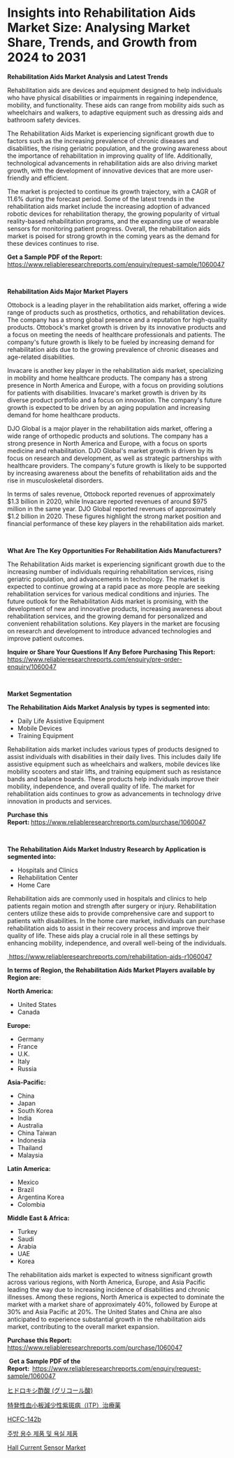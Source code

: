 <p><h1>Insights into Rehabilitation Aids Market Size: Analysing Market Share, Trends, and Growth from 2024 to 2031</h1></p><p><strong>Rehabilitation Aids Market Analysis and Latest Trends</strong></p>
<p><p>Rehabilitation aids are devices and equipment designed to help individuals who have physical disabilities or impairments in regaining independence, mobility, and functionality. These aids can range from mobility aids such as wheelchairs and walkers, to adaptive equipment such as dressing aids and bathroom safety devices.</p><p>The Rehabilitation Aids Market is experiencing significant growth due to factors such as the increasing prevalence of chronic diseases and disabilities, the rising geriatric population, and the growing awareness about the importance of rehabilitation in improving quality of life. Additionally, technological advancements in rehabilitation aids are also driving market growth, with the development of innovative devices that are more user-friendly and efficient.</p><p>The market is projected to continue its growth trajectory, with a CAGR of 11.6% during the forecast period. Some of the latest trends in the rehabilitation aids market include the increasing adoption of advanced robotic devices for rehabilitation therapy, the growing popularity of virtual reality-based rehabilitation programs, and the expanding use of wearable sensors for monitoring patient progress. Overall, the rehabilitation aids market is poised for strong growth in the coming years as the demand for these devices continues to rise.</p></p>
<p><strong>Get a Sample PDF of the Report:&nbsp;</strong> <a href="https://www.reliableresearchreports.com/enquiry/request-sample/1060047">https://www.reliableresearchreports.com/enquiry/request-sample/1060047</a></p>
<p>&nbsp;</p>
<p><strong>Rehabilitation Aids Major Market Players</strong></p>
<p><p>Ottobock is a leading player in the rehabilitation aids market, offering a wide range of products such as prosthetics, orthotics, and rehabilitation devices. The company has a strong global presence and a reputation for high-quality products. Ottobock's market growth is driven by its innovative products and a focus on meeting the needs of healthcare professionals and patients. The company's future growth is likely to be fueled by increasing demand for rehabilitation aids due to the growing prevalence of chronic diseases and age-related disabilities.</p><p>Invacare is another key player in the rehabilitation aids market, specializing in mobility and home healthcare products. The company has a strong presence in North America and Europe, with a focus on providing solutions for patients with disabilities. Invacare's market growth is driven by its diverse product portfolio and a focus on innovation. The company's future growth is expected to be driven by an aging population and increasing demand for home healthcare products.</p><p>DJO Global is a major player in the rehabilitation aids market, offering a wide range of orthopedic products and solutions. The company has a strong presence in North America and Europe, with a focus on sports medicine and rehabilitation. DJO Global's market growth is driven by its focus on research and development, as well as strategic partnerships with healthcare providers. The company's future growth is likely to be supported by increasing awareness about the benefits of rehabilitation aids and the rise in musculoskeletal disorders.</p><p>In terms of sales revenue, Ottobock reported revenues of approximately $1.3 billion in 2020, while Invacare reported revenues of around $975 million in the same year. DJO Global reported revenues of approximately $1.2 billion in 2020. These figures highlight the strong market position and financial performance of these key players in the rehabilitation aids market.</p></p>
<p>&nbsp;</p>
<p><strong>What Are The Key Opportunities For Rehabilitation Aids Manufacturers?</strong></p>
<p><p>The Rehabilitation Aids market is experiencing significant growth due to the increasing number of individuals requiring rehabilitation services, rising geriatric population, and advancements in technology. The market is expected to continue growing at a rapid pace as more people are seeking rehabilitation services for various medical conditions and injuries. The future outlook for the Rehabilitation Aids market is promising, with the development of new and innovative products, increasing awareness about rehabilitation services, and the growing demand for personalized and convenient rehabilitation solutions. Key players in the market are focusing on research and development to introduce advanced technologies and improve patient outcomes.</p></p>
<p><strong>Inquire or Share Your Questions If Any Before Purchasing This Report:</strong> <a href="https://www.reliableresearchreports.com/enquiry/pre-order-enquiry/1060047">https://www.reliableresearchreports.com/enquiry/pre-order-enquiry/1060047</a></p>
<p>&nbsp;</p>
<p><strong>Market Segmentation</strong></p>
<p><strong>The Rehabilitation Aids Market Analysis by types is segmented into:</strong></p>
<p><ul><li>Daily Life Assistive Equipment</li><li>Mobile Devices</li><li>Training Equipment</li></ul></p>
<p><p>Rehabilitation aids market includes various types of products designed to assist individuals with disabilities in their daily lives. This includes daily life assistive equipment such as wheelchairs and walkers, mobile devices like mobility scooters and stair lifts, and training equipment such as resistance bands and balance boards. These products help individuals improve their mobility, independence, and overall quality of life. The market for rehabilitation aids continues to grow as advancements in technology drive innovation in products and services.</p></p>
<p><strong>Purchase this Report:&nbsp;</strong><a href="https://www.reliableresearchreports.com/purchase/1060047">https://www.reliableresearchreports.com/purchase/1060047</a></p>
<p>&nbsp;</p>
<p><strong>The Rehabilitation Aids Market Industry Research by Application is segmented into:</strong></p>
<p><ul><li>Hospitals and Clinics</li><li>Rehabilitation Center</li><li>Home Care</li></ul></p>
<p><p>Rehabilitation aids are commonly used in hospitals and clinics to help patients regain motion and strength after surgery or injury. Rehabilitation centers utilize these aids to provide comprehensive care and support to patients with disabilities. In the home care market, individuals can purchase rehabilitation aids to assist in their recovery process and improve their quality of life. These aids play a crucial role in all these settings by enhancing mobility, independence, and overall well-being of the individuals.</p></p>
<p><a href="https://www.reliableresearchreports.com/rehabilitation-aids-r1060047">&nbsp;https://www.reliableresearchreports.com/rehabilitation-aids-r1060047</a></p>
<p><strong>In terms of Region, the Rehabilitation Aids Market Players available by Region are:</strong></p>
<p>
    <p> <strong> North America: </strong>
        <ul>
            <li>United States</li>
            <li>Canada</li>
        </ul>
        </p> 
    <p> <strong> Europe: </strong>
        <ul>
            <li>Germany</li>
            <li>France</li>
            <li>U.K.</li>
            <li>Italy</li>
            <li>Russia</li>
        </ul>
        </p> 
    <p> <strong> Asia-Pacific: </strong>
        <ul>
            <li>China</li>
            <li>Japan</li>
            <li>South Korea</li>
            <li>India</li>
            <li>Australia</li>
            <li>China Taiwan</li>
            <li>Indonesia</li>
            <li>Thailand</li>
            <li>Malaysia</li>
        </ul>
        </p> 
    <p> <strong> Latin America: </strong>
        <ul>
            <li>Mexico</li>
            <li>Brazil</li>
            <li>Argentina Korea</li>
            <li>Colombia</li>
        </ul>
        </p> 
    <p> <strong> Middle East & Africa: </strong>
        <ul>
            <li>Turkey</li>
            <li>Saudi</li>
            <li>Arabia</li>
            <li>UAE</li>
            <li>Korea</li>
        </ul>
    </p>
    </p>
<p><p>The rehabilitation aids market is expected to witness significant growth across various regions, with North America, Europe, and Asia Pacific leading the way due to increasing incidence of disabilities and chronic illnesses. Among these regions, North America is expected to dominate the market with a market share of approximately 40%, followed by Europe at 30% and Asia Pacific at 20%. The United States and China are also anticipated to experience substantial growth in the rehabilitation aids market, contributing to the overall market expansion.</p></p>
<p><strong>Purchase this Report: </strong><a href="https://www.reliableresearchreports.com/purchase/1060047">https://www.reliableresearchreports.com/purchase/1060047</a></p>
<p>&nbsp;<strong>Get a Sample PDF of the Report:&nbsp;&nbsp;</strong><a href="https://www.reliableresearchreports.com/enquiry/request-sample/1060047">https://www.reliableresearchreports.com/enquiry/request-sample/1060047</a></p>
<p><strong></strong></p>
<p><p><a href="https://medium.com/@abdielkilback/%E3%83%92%E3%83%89%E3%83%AD%E3%82%AD%E3%82%B7%E9%85%A2%E9%85%B8-%E3%82%B0%E3%83%AA%E3%82%B3%E3%83%BC%E3%83%AB%E9%85%B8-%E5%B8%82%E5%A0%B4%E3%81%AF-2031%E5%B9%B4%E3%81%BE%E3%81%A7%E3%81%AE%E5%B8%82%E5%A0%B4%E3%82%B7%E3%82%A7%E3%82%A2-%E3%82%B5%E3%82%A4%E3%82%BA-%E4%BA%88%E6%B8%AC%E3%82%92%E9%87%8D%E7%82%B9%E3%81%AB%E7%BD%AE%E3%81%84%E3%81%A6%E3%81%84%E3%81%BE%E3%81%99-67c7e682a83b">ヒドロキシ酢酸 (グリコール酸)</a></p><p><a href="https://github.com/HershelKris/Market-Research-Report-List-1/blob/main/732712491774.md">特発性血小板減少性紫斑病（ITP）治療薬</a></p><p><a href="https://github.com/joannescott9078/Market-Research-Report-List-1/blob/main/606754197817.md">HCFC-142b</a></p><p><a href="https://medium.com/@felipegrrady654556/%EC%A3%BC%EB%B0%A9%EC%9A%A9%ED%92%88-%EB%B0%8F-%EC%9A%95%EC%8B%A4%EC%9A%A9%ED%92%88-%EC%8B%9C%EC%9E%A5-%EB%B3%B4%EA%B3%A0%EC%84%9C%EB%8A%94-%ED%95%B4%EB%8B%B9-%EC%8B%9C%EC%9E%A5%EC%9D%98-%EC%B5%9C%EC%8B%A0-%ED%8A%B8%EB%A0%8C%EB%93%9C%EC%99%80-%EC%84%B1%EC%9E%A5-%EA%B8%B0%ED%9A%8C%EB%A5%BC-%EB%B3%B4%EC%97%AC%EC%A4%8D%EB%8B%88%EB%8B%A4-205eefdb829a">주방 용수 제품 및 욕실 제품</a></p><p><a href="https://issuu.com/reportprime-2/docs/hall-current-sensor-market-size-2030.pptx">Hall Current Sensor Market</a></p></p>